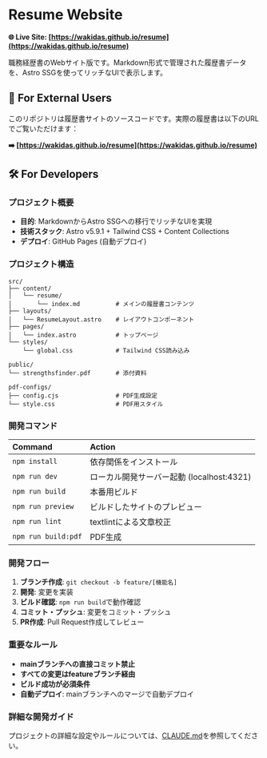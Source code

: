 # Resume Website

**🌐 Live Site: [https://wakidas.github.io/resume](https://wakidas.github.io/resume)**

職務経歴書のWebサイト版です。Markdown形式で管理された履歴書データを、Astro SSGを使ってリッチなUIで表示します。

## 🚀 For External Users

このリポジトリは履歴書サイトのソースコードです。実際の履歴書は以下のURLでご覧いただけます：

**➡️ [https://wakidas.github.io/resume](https://wakidas.github.io/resume)**

## 🛠️ For Developers

### プロジェクト概要
- **目的**: MarkdownからAstro SSGへの移行でリッチなUIを実現
- **技術スタック**: Astro v5.9.1 + Tailwind CSS + Content Collections
- **デプロイ**: GitHub Pages (自動デプロイ)

### プロジェクト構造

```text
src/
├── content/
│   └── resume/
│       └── index.md          # メインの履歴書コンテンツ
├── layouts/
│   └── ResumeLayout.astro    # レイアウトコンポーネント
├── pages/
│   └── index.astro           # トップページ
└── styles/
    └── global.css            # Tailwind CSS読み込み

public/
└── strengthsfinder.pdf       # 添付資料

pdf-configs/
├── config.cjs                # PDF生成設定
└── style.css                 # PDF用スタイル
```

### 開発コマンド

| Command              | Action                                |
| :------------------- | :------------------------------------ |
| `npm install`        | 依存関係をインストール                |
| `npm run dev`        | ローカル開発サーバー起動 (localhost:4321) |
| `npm run build`      | 本番用ビルド                          |
| `npm run preview`    | ビルドしたサイトのプレビュー          |
| `npm run lint`       | textlintによる文章校正                |
| `npm run build:pdf`  | PDF生成                               |

### 開発フロー

1. **ブランチ作成**: `git checkout -b feature/[機能名]`
2. **開発**: 変更を実装
3. **ビルド確認**: `npm run build`で動作確認
4. **コミット・プッシュ**: 変更をコミット・プッシュ
5. **PR作成**: Pull Request作成してレビュー

### 重要なルール

- **mainブランチへの直接コミット禁止**
- **すべての変更はfeatureブランチ経由**
- **ビルド成功が必須条件**
- **自動デプロイ**: mainブランチへのマージで自動デプロイ

### 詳細な開発ガイド

プロジェクトの詳細な設定やルールについては、[CLAUDE.md](./CLAUDE.md)を参照してください。
